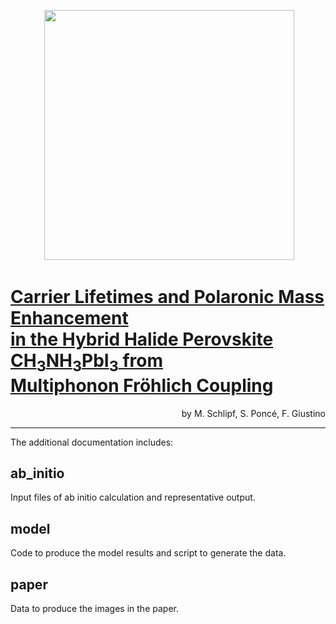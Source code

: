 <p align="center">
  <img src="https://github.com/mmdg-oxford/papers/raw/Schlipf-PRL-2018/Schlipf-PRL-2018/paper/mode_two_GX-trans.png" width="400" />
</p>

# [Carrier Lifetimes and Polaronic Mass Enhancement<br>in the Hybrid Halide Perovskite CH<sub>3</sub>NH<sub>3</sub>PbI<sub>3</sub> from<br>Multiphonon Fröhlich Coupling](https://www.doi.org/10.1103/PhysRevLett.121.086402)
<p align="right">
  by M. Schlipf, S. Ponc&eacute;, F. Giustino
</p>

---

The additional documentation includes:

## ab_initio

Input files of ab initio calculation and representative output.

## model

Code to produce the model results and script to generate the data.

## paper

Data to produce the images in the paper.
